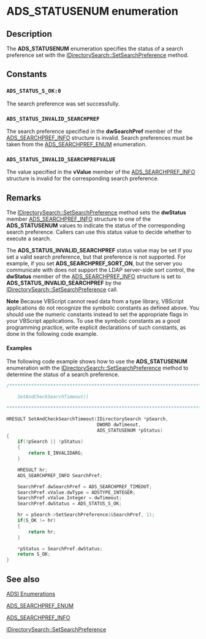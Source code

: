 # ADS_STATUSENUM enumeration

## Description

The **ADS_STATUSENUM** enumeration specifies the status of a search preference set with the [IDirectorySearch::SetSearchPreference](https://learn.microsoft.com/windows/desktop/api/iads/nf-iads-idirectorysearch-setsearchpreference) method.

## Constants

### `ADS_STATUS_S_OK:0`

The search preference was set successfully.

### `ADS_STATUS_INVALID_SEARCHPREF`

The search preference specified in the **dwSearchPref** member of the [ADS_SEARCHPREF_INFO](https://learn.microsoft.com/windows/desktop/api/iads/ns-iads-ads_searchpref_info) structure is invalid. Search preferences must be taken from the [ADS_SEARCHPREF_ENUM](https://learn.microsoft.com/windows/win32/api/iads/ne-iads-ads_searchpref_enum) enumeration.

### `ADS_STATUS_INVALID_SEARCHPREFVALUE`

The value specified in the **vValue** member of the [ADS_SEARCHPREF_INFO](https://learn.microsoft.com/windows/desktop/api/iads/ns-iads-ads_searchpref_info) structure is invalid for the corresponding search preference.

## Remarks

The [IDirectorySearch::SetSearchPreference](https://learn.microsoft.com/windows/desktop/api/iads/nf-iads-idirectorysearch-setsearchpreference) method sets the **dwStatus** member [ADS_SEARCHPREF_INFO](https://learn.microsoft.com/windows/desktop/api/iads/ns-iads-ads_searchpref_info) structure to one of the **ADS_STATUSENUM** values to indicate the status of the corresponding search preference. Callers can use this status value to decide whether to execute a search.

The **ADS_STATUS_INVALID_SEARCHPREF** status value may be set if you set a valid search preference, but that preference is not supported. For example, if you set **ADS_SEARCHPREF_SORT_ON**, but the server you communicate with does not support the LDAP server-side sort control, the **dwStatus** member of the [ADS_SEARCHPREF_INFO](https://learn.microsoft.com/windows/desktop/api/iads/ns-iads-ads_searchpref_info) structure is set to **ADS_STATUS_INVALID_SEARCHPREF** by the [IDirectorySearch::SetSearchPreference](https://learn.microsoft.com/windows/desktop/api/iads/nf-iads-idirectorysearch-setsearchpreference) call.

**Note** Because VBScript cannot read data from a type library, VBScript applications do not recognize the symbolic constants as defined above. You should use the numeric constants instead to set the appropriate flags in your VBScript applications. To use the symbolic constants as a good programming practice, write explicit declarations of such constants, as done in the following code example.

#### Examples

The following code example shows how to use the **ADS_STATUSENUM** enumeration with the [IDirectorySearch::SetSearchPreference](https://learn.microsoft.com/windows/desktop/api/iads/nf-iads-idirectorysearch-setsearchpreference) method to determine the status of a search preference.

```cpp
/***************************************************************************

    SetAndCheckSearchTimeout()

***************************************************************************/

HRESULT SetAndCheckSearchTimeout(IDirectorySearch *pSearch,
                                 DWORD dwTimeout,
                                 ADS_STATUSENUM *pStatus)
{
    if(!pSearch || !pStatus)
    {
        return E_INVALIDARG;
    }

    HRESULT hr;
    ADS_SEARCHPREF_INFO SearchPref;

    SearchPref.dwSearchPref = ADS_SEARCHPREF_TIMEOUT;
    SearchPref.vValue.dwType = ADSTYPE_INTEGER;
    SearchPref.vValue.Integer = dwTimeout;
    SearchPref.dwStatus = ADS_STATUS_S_OK;

    hr = pSearch->SetSearchPreference(&SearchPref, 1);
    if(S_OK != hr)
    {
        return hr;
    }

    *pStatus = SearchPref.dwStatus;
    return S_OK;
}

```

## See also

[ADSI
Enumerations](https://learn.microsoft.com/windows/desktop/ADSI/adsi-enumerations)

[ADS_SEARCHPREF_ENUM](https://learn.microsoft.com/windows/win32/api/iads/ne-iads-ads_searchpref_enum)

[ADS_SEARCHPREF_INFO](https://learn.microsoft.com/windows/desktop/api/iads/ns-iads-ads_searchpref_info)

[IDirectorySearch::SetSearchPreference](https://learn.microsoft.com/windows/desktop/api/iads/nf-iads-idirectorysearch-setsearchpreference)